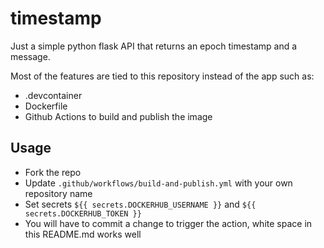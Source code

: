 # timestamp

Just a simple python flask API that returns an epoch timestamp and a message.

Most of the features are tied to this repository instead of the app such as:

- .devcontainer
- Dockerfile
- Github Actions to build and publish the image

## Usage

- Fork the repo
- Update `.github/workflows/build-and-publish.yml` with your own repository name
- Set secrets `${{ secrets.DOCKERHUB_USERNAME }}` and `${{ secrets.DOCKERHUB_TOKEN }}`
- You will have to commit a change to trigger the action, white space in this README.md works well
